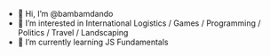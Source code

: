 - 👋 Hi, I’m @bambamdando 
- 👀 I’m interested in International Logistics / Games / Programming / Politics / Travel / Landscaping
- 🌱 I’m currently learning JS Fundamentals

<!---
bambamdando/bambamdando is a ✨ special ✨ repository because its `README.md` (this file) appears on your GitHub profile.
You can click the Preview link to take a look at your changes.
--->
